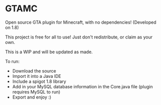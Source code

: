 # GTAMC
Open source GTA plugin for Minecraft, with no dependencies! (Developed on 1.8)

This project is free for all to use! Just don't redistribute, or claim as your own.

This is a WIP and will be updated as made.


To run:

- Download the source
- Import it into a Java IDE
- Include a spigot 1.8 library
- Add in your MySQL database information in the Core.java file (plugin requires MySQL to run)
- Export and enjoy :)
